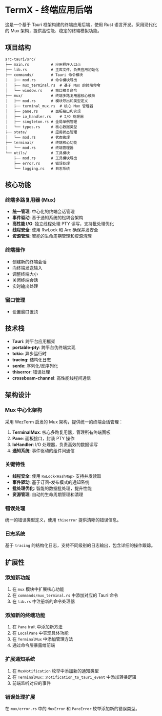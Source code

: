 # TermX - 终端应用后端

这是一个基于 Tauri 框架构建的终端应用后端，使用 Rust 语言开发。采用现代化的 Mux 架构，提供高性能、稳定的终端模拟功能。

## 项目结构

```
src-tauri/src/
├── main.rs          # 应用程序入口点
├── lib.rs           # 主库文件，负责应用初始化
├── commands/        # Tauri 命令模块
│   ├── mod.rs       # 命令模块导出
│   ├── mux_terminal.rs  # 基于 Mux 的终端命令
│   └── window.rs    # 窗口相关命令
├── mux/             # 终端多路复用器核心模块
│   ├── mod.rs       # 模块导出和类型定义
│   ├── terminal_mux.rs  # 核心 Mux 管理器
│   ├── pane.rs      # 面板接口和实现
│   ├── io_handler.rs    # I/O 处理器
│   ├── singleton.rs # 全局单例管理
│   └── types.rs     # 核心数据类型
├── state/           # 应用状态管理
│   └── mod.rs       # 状态管理
├── terminal/        # 终端核心功能
│   └── mod.rs       # 终端管理器
└── utils/           # 工具模块
    ├── mod.rs       # 工具模块导出
    ├── error.rs     # 错误处理
    └── logging.rs   # 日志系统
```

## 核心功能

### 终端多路复用器 (Mux)

- **统一管理**: 中心化的终端会话管理
- **事件驱动**: 基于通知系统的松耦合架构
- **高性能 I/O**: 独立线程处理 PTY 读写，支持批处理优化
- **线程安全**: 使用 RwLock 和 Arc 确保并发安全
- **资源管理**: 智能的生命周期管理和资源清理

### 终端操作

- 创建新的终端会话
- 向终端发送输入
- 调整终端大小
- 关闭终端会话
- 实时输出处理

### 窗口管理

- 设置窗口置顶

## 技术栈

- **Tauri**: 跨平台应用框架
- **portable-pty**: 跨平台伪终端实现
- **tokio**: 异步运行时
- **tracing**: 结构化日志
- **serde**: 序列化/反序列化
- **thiserror**: 错误处理
- **crossbeam-channel**: 高性能线程间通信

## 架构设计

### Mux 中心化架构

采用 WezTerm 启发的 Mux 架构，提供统一的终端会话管理：

1. **TerminalMux**: 核心多路复用器，管理所有终端面板
2. **Pane**: 面板接口，封装 PTY 操作
3. **IoHandler**: I/O 处理器，负责高效的数据读写
4. **通知系统**: 事件驱动的组件间通信

### 关键特性

- **线程安全**: 使用 `RwLock<HashMap>` 支持并发读取
- **事件驱动**: 基于订阅-发布模式的通知系统
- **批处理优化**: 智能的数据批处理，提升性能
- **资源管理**: 自动的生命周期管理和清理

### 错误处理

统一的错误类型定义，使用 `thiserror` 提供清晰的错误信息。

### 日志系统

基于 `tracing` 的结构化日志，支持不同级别的日志输出，包含详细的操作跟踪。

## 扩展性

### 添加新功能

1. 在 `mux` 模块中扩展核心功能
2. 在 `commands/mux_terminal.rs` 中添加对应的 Tauri 命令
3. 在 `lib.rs` 中注册新的命令处理器

### 添加新的终端功能

1. 在 `Pane` trait 中添加新方法
2. 在 `LocalPane` 中实现具体功能
3. 在 `TerminalMux` 中添加管理方法
4. 通过命令层暴露给前端

### 扩展通知系统

1. 在 `MuxNotification` 枚举中添加新的通知类型
2. 在 `TerminalMux::notification_to_tauri_event` 中添加转换逻辑
3. 前端监听对应的事件

### 错误处理扩展

在 `mux/error.rs` 中的 `MuxError` 和 `PaneError` 枚举添加新的错误类型。
